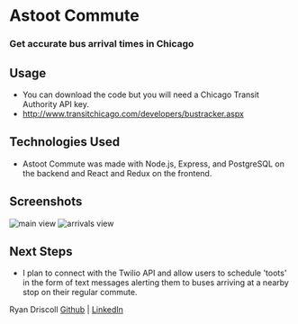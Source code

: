 
# **Astoot Commute** #
### Get accurate bus arrival times in Chicago ###

## Usage
 - You can download the code but you will need a Chicago Transit Authority API key.
 - http://www.transitchicago.com/developers/bustracker.aspx

## Technologies Used
 - Astoot Commute was made with Node.js, Express, and PostgreSQL on the backend and React and Redux on the frontend.

## Screenshots
![main view](http://i.imgur.com/i5GzVHlm.png)
![arrivals view](http://i.imgur.com/aPeAmrZm.png)

## Next Steps
 - I plan to connect with the Twilio API and allow users to schedule 'toots' in the form of text messages alerting them to buses arriving at a nearby stop on their regular commute.


Ryan Driscoll <a  target="_blank" href="https://github.com/RyanDriscoll/">Github</a> | <a target="_blank" href="https://linkedin.com/in/rpdriscoll/">LinkedIn</a>
